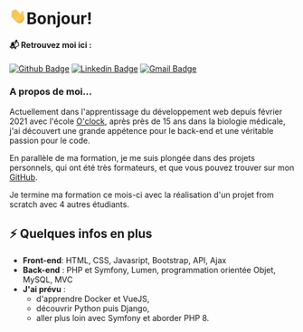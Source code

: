 <h1> <img src="https://raw.githubusercontent.com/ABSphreak/ABSphreak/master/gifs/Hi.gif" width="30px">Bonjour!</h1>
</h1>

#### 📬 Retrouvez moi ici :
[![Github Badge](http://img.shields.io/badge/-Github-black?style=flat-square&logo=github&link=https://github.com/Defcon27/)](https://github.com/Listeriaa/) 
[![Linkedin Badge](https://img.shields.io/badge/-LinkedIn-blue?style=flat-square&logo=Linkedin&logoColor=white&link=https://www.linkedin.com/in/hemanthkollipara/)](https://www.linkedin.com/in/laetitia-rd/)
[![Gmail Badge](https://img.shields.io/badge/-Gmail-d14836?style=flat-square&logo=Gmail&logoColor=white&link=mailto:laetitiarolland.dev@gmail.com)](mailto:laetitiarolland.dev@gmail.com)



### A propos de moi...  
Actuellement dans l'apprentissage du développement web depuis février 2021 avec l'école [O'clock](https://oclock.io/), après près de 15 ans dans la biologie médicale, j'ai découvert une grande appétence pour le back-end et une véritable passion pour le code.

En parallèle de ma formation, je me suis plongée dans des projets personnels, qui ont été très formateurs, et que vous pouvez trouver sur mon [GitHub](https://github.com/Listeriaa).

Je termine ma formation ce mois-ci avec la réalisation d'un projet from scratch avec 4 autres étudiants.


## ⚡️ Quelques infos en plus

- **Front-end**: HTML, CSS, Javasript, Bootstrap, API, Ajax
- **Back-end** : PHP et Symfony, Lumen, programmation orientée Objet, MySQL, MVC
- **J'ai prévu** :
  -   d'apprendre Docker et VueJS,
  -   découvrir Python puis Django,
  -   aller plus loin avec Symfony et aborder PHP 8.



